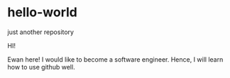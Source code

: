# hello-world
just another repository

HI!

Ewan here! I would like to become a software engineer. Hence, I will learn how to use github well.
